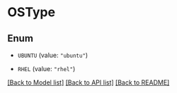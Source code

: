 # OSType

## Enum


* `UBUNTU` (value: `"ubuntu"`)

* `RHEL` (value: `"rhel"`)


[[Back to Model list]](../README.md#documentation-for-models) [[Back to API list]](../README.md#documentation-for-api-endpoints) [[Back to README]](../README.md)



